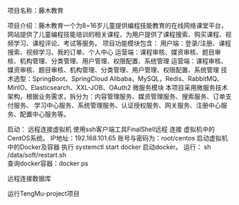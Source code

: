 项目名称：藤木教育

项目介绍：藤木教育一个为8~16岁儿童提供编程技能教育的在线网络课堂平台，网站提供了儿童编程技能培训的相关课程，为用户提供了课程搜索、购买课程、视频学习、课程评论、考试等服务。
项目功能模块包含：
用户端：登录/注册、课程搜索、视频学习、我的订单、个人中心 
运营端：课程审核、媒资审核、题目审核、机构管理、分类管理、用户管理、权限配置、系统管理
运营端：课程审核、媒资审核、题目审核、机构管理、分类管理、用户管理、权限配置、系统管理
技术选型：SpringBoot、SpringCloud Alibaba，MySQL，Redis、RabbitMQ、MinIO、Elasticsearch、XXL-JOB、OAuth2
微服务模块 本项目采用微服务技术架构，根据业务需求，拆分为：内容管理服务、媒资管理服务、搜索服务、订单支付服务、 学习中心服务、系统管理服务、认证授权服务、网关服务、注册中心服务、配置中心服务等。 

启动：
远程连接虚拟机
使用ssh客户端工具FinalShell远程 连接 虚拟机中的CentOS系统。
IP地址：192.168.101.65
账号与密码为：root/centos
启动虚拟机中的Docker及容器
执行 systemctl start docker 启动docker。
运行： sh /data/soft/restart.sh  
查询docker容器：docker ps

远程连接数据库

运行TengMu-project项目
